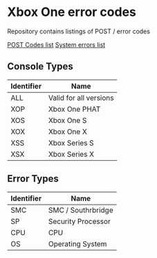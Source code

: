 # Xbox One error codes

Repository contains listings of POST / error codes

[POST Codes list](./postcodes.csv)
[System errors list](./system.csv)

## Console Types

| Identifier | Name                   |
| ---------- | -----------------------|
| ALL        | Valid for all versions |
| XOP        | Xbox One PHAT          |
| XOS        | Xbox One S             |
| XOX        | Xbox One X             |
| XSS        | Xbox Series S          |
| XSX        | Xbox Series X          |

## Error Types

| Identifier | Name               |
| ---------- | ------------------ |
| SMC        | SMC / Southrbridge |
| SP         | Security Processor |
| CPU        | CPU                |
| OS         | Operating System   |


